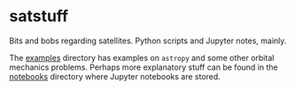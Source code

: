 # satstuff
Bits and bobs regarding satellites. Python scripts and Jupyter notes, mainly.

The [examples](https://github.com/egemenimre/satstuff/tree/master/examples) directory has examples on `astropy` and some other orbital mechanics problems. Perhaps more explanatory stuff can be found in the [notebooks](https://github.com/egemenimre/satstuff/tree/master/notebooks) directory where Jupyter notebooks are stored.

